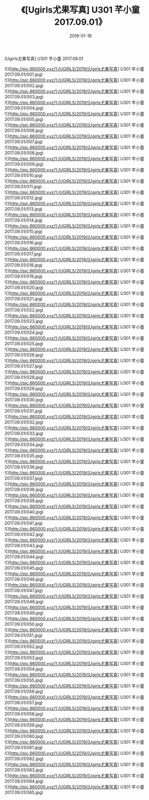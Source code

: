 ﻿---
layout: post
title:  《[Ugirls尤果写真] U301 芊小童 2017.09.01》
date:   2019-01-19
img: http://pic.660000.xyz/1:/UGIRLS/2019/[Ugirls尤果写真] U301 芊小童 2017.09.01/000.jpg
categories: [美女, 清纯, 唯美]
---

[Ugirls尤果写真] U301 芊小童 2017.09.01

 ![](http://pic.660000.xyz/1:/UGIRLS/2019/[Ugirls尤果写真] U301 芊小童 2017.09.01/001.jpg) <br>![](http://pic.660000.xyz/1:/UGIRLS/2019/[Ugirls尤果写真] U301 芊小童 2017.09.01/002.jpg) <br>![](http://pic.660000.xyz/1:/UGIRLS/2019/[Ugirls尤果写真] U301 芊小童 2017.09.01/003.jpg) <br>![](http://pic.660000.xyz/1:/UGIRLS/2019/[Ugirls尤果写真] U301 芊小童 2017.09.01/004.jpg) <br>![](http://pic.660000.xyz/1:/UGIRLS/2019/[Ugirls尤果写真] U301 芊小童 2017.09.01/005.jpg) <br>![](http://pic.660000.xyz/1:/UGIRLS/2019/[Ugirls尤果写真] U301 芊小童 2017.09.01/006.jpg) <br>![](http://pic.660000.xyz/1:/UGIRLS/2019/[Ugirls尤果写真] U301 芊小童 2017.09.01/007.jpg) <br>![](http://pic.660000.xyz/1:/UGIRLS/2019/[Ugirls尤果写真] U301 芊小童 2017.09.01/008.jpg) <br>![](http://pic.660000.xyz/1:/UGIRLS/2019/[Ugirls尤果写真] U301 芊小童 2017.09.01/009.jpg) <br>![](http://pic.660000.xyz/1:/UGIRLS/2019/[Ugirls尤果写真] U301 芊小童 2017.09.01/010.jpg) <br>![](http://pic.660000.xyz/1:/UGIRLS/2019/[Ugirls尤果写真] U301 芊小童 2017.09.01/011.jpg) <br>![](http://pic.660000.xyz/1:/UGIRLS/2019/[Ugirls尤果写真] U301 芊小童 2017.09.01/012.jpg) <br>![](http://pic.660000.xyz/1:/UGIRLS/2019/[Ugirls尤果写真] U301 芊小童 2017.09.01/013.jpg) <br>![](http://pic.660000.xyz/1:/UGIRLS/2019/[Ugirls尤果写真] U301 芊小童 2017.09.01/014.jpg) <br>![](http://pic.660000.xyz/1:/UGIRLS/2019/[Ugirls尤果写真] U301 芊小童 2017.09.01/015.jpg) <br>![](http://pic.660000.xyz/1:/UGIRLS/2019/[Ugirls尤果写真] U301 芊小童 2017.09.01/016.jpg) <br>![](http://pic.660000.xyz/1:/UGIRLS/2019/[Ugirls尤果写真] U301 芊小童 2017.09.01/017.jpg) <br>![](http://pic.660000.xyz/1:/UGIRLS/2019/[Ugirls尤果写真] U301 芊小童 2017.09.01/018.jpg) <br>![](http://pic.660000.xyz/1:/UGIRLS/2019/[Ugirls尤果写真] U301 芊小童 2017.09.01/019.jpg) <br>![](http://pic.660000.xyz/1:/UGIRLS/2019/[Ugirls尤果写真] U301 芊小童 2017.09.01/020.jpg) <br>![](http://pic.660000.xyz/1:/UGIRLS/2019/[Ugirls尤果写真] U301 芊小童 2017.09.01/021.jpg) <br>![](http://pic.660000.xyz/1:/UGIRLS/2019/[Ugirls尤果写真] U301 芊小童 2017.09.01/022.jpg) <br>![](http://pic.660000.xyz/1:/UGIRLS/2019/[Ugirls尤果写真] U301 芊小童 2017.09.01/023.jpg) <br>![](http://pic.660000.xyz/1:/UGIRLS/2019/[Ugirls尤果写真] U301 芊小童 2017.09.01/024.jpg) <br>![](http://pic.660000.xyz/1:/UGIRLS/2019/[Ugirls尤果写真] U301 芊小童 2017.09.01/025.jpg) <br>![](http://pic.660000.xyz/1:/UGIRLS/2019/[Ugirls尤果写真] U301 芊小童 2017.09.01/026.jpg) <br>![](http://pic.660000.xyz/1:/UGIRLS/2019/[Ugirls尤果写真] U301 芊小童 2017.09.01/027.jpg) <br>![](http://pic.660000.xyz/1:/UGIRLS/2019/[Ugirls尤果写真] U301 芊小童 2017.09.01/028.jpg) <br>![](http://pic.660000.xyz/1:/UGIRLS/2019/[Ugirls尤果写真] U301 芊小童 2017.09.01/029.jpg) <br>![](http://pic.660000.xyz/1:/UGIRLS/2019/[Ugirls尤果写真] U301 芊小童 2017.09.01/030.jpg) <br>![](http://pic.660000.xyz/1:/UGIRLS/2019/[Ugirls尤果写真] U301 芊小童 2017.09.01/031.jpg) <br>![](http://pic.660000.xyz/1:/UGIRLS/2019/[Ugirls尤果写真] U301 芊小童 2017.09.01/032.jpg) <br>![](http://pic.660000.xyz/1:/UGIRLS/2019/[Ugirls尤果写真] U301 芊小童 2017.09.01/033.jpg) <br>![](http://pic.660000.xyz/1:/UGIRLS/2019/[Ugirls尤果写真] U301 芊小童 2017.09.01/034.jpg) <br>![](http://pic.660000.xyz/1:/UGIRLS/2019/[Ugirls尤果写真] U301 芊小童 2017.09.01/035.jpg) <br>![](http://pic.660000.xyz/1:/UGIRLS/2019/[Ugirls尤果写真] U301 芊小童 2017.09.01/036.jpg) <br>![](http://pic.660000.xyz/1:/UGIRLS/2019/[Ugirls尤果写真] U301 芊小童 2017.09.01/037.jpg) <br>![](http://pic.660000.xyz/1:/UGIRLS/2019/[Ugirls尤果写真] U301 芊小童 2017.09.01/038.jpg) <br>![](http://pic.660000.xyz/1:/UGIRLS/2019/[Ugirls尤果写真] U301 芊小童 2017.09.01/039.jpg) <br>![](http://pic.660000.xyz/1:/UGIRLS/2019/[Ugirls尤果写真] U301 芊小童 2017.09.01/040.jpg) <br>![](http://pic.660000.xyz/1:/UGIRLS/2019/[Ugirls尤果写真] U301 芊小童 2017.09.01/041.jpg) <br>![](http://pic.660000.xyz/1:/UGIRLS/2019/[Ugirls尤果写真] U301 芊小童 2017.09.01/042.jpg) <br>![](http://pic.660000.xyz/1:/UGIRLS/2019/[Ugirls尤果写真] U301 芊小童 2017.09.01/043.jpg) <br>![](http://pic.660000.xyz/1:/UGIRLS/2019/[Ugirls尤果写真] U301 芊小童 2017.09.01/044.jpg) <br>![](http://pic.660000.xyz/1:/UGIRLS/2019/[Ugirls尤果写真] U301 芊小童 2017.09.01/045.jpg) <br>![](http://pic.660000.xyz/1:/UGIRLS/2019/[Ugirls尤果写真] U301 芊小童 2017.09.01/046.jpg) <br>![](http://pic.660000.xyz/1:/UGIRLS/2019/[Ugirls尤果写真] U301 芊小童 2017.09.01/047.jpg) <br>![](http://pic.660000.xyz/1:/UGIRLS/2019/[Ugirls尤果写真] U301 芊小童 2017.09.01/048.jpg) <br>![](http://pic.660000.xyz/1:/UGIRLS/2019/[Ugirls尤果写真] U301 芊小童 2017.09.01/049.jpg) <br>![](http://pic.660000.xyz/1:/UGIRLS/2019/[Ugirls尤果写真] U301 芊小童 2017.09.01/050.jpg) <br>![](http://pic.660000.xyz/1:/UGIRLS/2019/[Ugirls尤果写真] U301 芊小童 2017.09.01/051.jpg) <br>![](http://pic.660000.xyz/1:/UGIRLS/2019/[Ugirls尤果写真] U301 芊小童 2017.09.01/052.jpg) <br>![](http://pic.660000.xyz/1:/UGIRLS/2019/[Ugirls尤果写真] U301 芊小童 2017.09.01/053.jpg) <br>![](http://pic.660000.xyz/1:/UGIRLS/2019/[Ugirls尤果写真] U301 芊小童 2017.09.01/054.jpg) <br>![](http://pic.660000.xyz/1:/UGIRLS/2019/[Ugirls尤果写真] U301 芊小童 2017.09.01/055.jpg) <br>![](http://pic.660000.xyz/1:/UGIRLS/2019/[Ugirls尤果写真] U301 芊小童 2017.09.01/056.jpg) <br>![](http://pic.660000.xyz/1:/UGIRLS/2019/[Ugirls尤果写真] U301 芊小童 2017.09.01/057.jpg) <br>![](http://pic.660000.xyz/1:/UGIRLS/2019/[Ugirls尤果写真] U301 芊小童 2017.09.01/058.jpg) <br>![](http://pic.660000.xyz/1:/UGIRLS/2019/[Ugirls尤果写真] U301 芊小童 2017.09.01/059.jpg) <br>![](http://pic.660000.xyz/1:/UGIRLS/2019/[Ugirls尤果写真] U301 芊小童 2017.09.01/060.jpg) <br>![](http://pic.660000.xyz/1:/UGIRLS/2019/[Ugirls尤果写真] U301 芊小童 2017.09.01/061.jpg) <br>![](http://pic.660000.xyz/1:/UGIRLS/2019/[Ugirls尤果写真] U301 芊小童 2017.09.01/062.jpg) <br>![](http://pic.660000.xyz/1:/UGIRLS/2019/[Ugirls尤果写真] U301 芊小童 2017.09.01/063.jpg) <br>![](http://pic.660000.xyz/1:/UGIRLS/2019/[Ugirls尤果写真] U301 芊小童 2017.09.01/064.jpg) <br>![](http://pic.660000.xyz/1:/UGIRLS/2019/[Ugirls尤果写真] U301 芊小童 2017.09.01/065.jpg) <br>